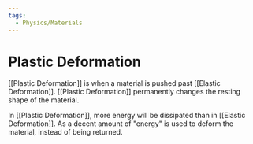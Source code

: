```yaml
---
tags:
  - Physics/Materials
---
```

# Plastic Deformation
[[Plastic Deformation]] is when a material is pushed past [[Elastic Deformation]]. [[Plastic Deformation]] permanently changes the resting shape of the material.

In [[Plastic Deformation]], more energy will be dissipated than in [[Elastic Deformation]]. As a decent amount of "energy" is used to deform the material, instead of being returned.